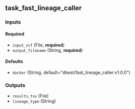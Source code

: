 
## task_fast_lineage_caller

### Inputs

#### Required

  * `input_vcf` (File, **required**)
  * `output_filename` (String, **required**)

#### Defaults

  * `docker` (String, default="dbest/fast_lineage_caller:v1.0.0")

### Outputs

  * `results_tsv` (File)
  * `lineage_type` (String)
